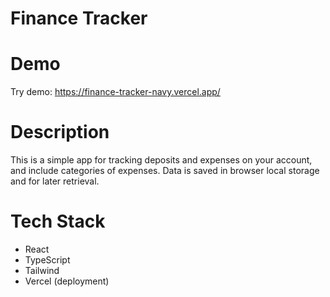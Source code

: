 # Finance Tracker

# Demo
Try demo: https://finance-tracker-navy.vercel.app/

# Description
This is a simple app for tracking deposits and expenses on your account, and include categories of expenses. Data is saved in browser local storage and for later retrieval.

# Tech Stack
* React
* TypeScript
* Tailwind
* Vercel (deployment)
